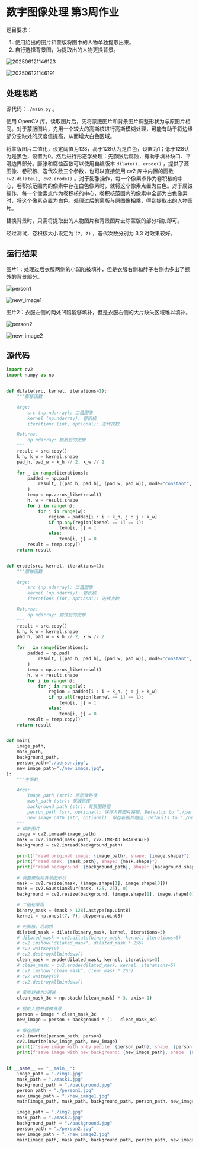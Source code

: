 # 数字图像处理 第3周作业

题目要求：

1. 使用给出的图片和蒙版将图中的人物单独提取出来。
2. 自行选择背景图，为提取出的人物更换背景。

![202506121146123](https://cdn.jsdelivr.net/gh/DerrickMarcus/picgo-image/images/202506121146123.png)

![202506121146191](https://cdn.jsdelivr.net/gh/DerrickMarcus/picgo-image/images/202506121146191.png)

## 处理思路

源代码：`./main.py` 。

使用 OpenCV 库。读取图片后，先将蒙版图片和背景图片调整形状为与原图片相同。对于蒙版图片，先用一个较大的高斯核进行高斯模糊处理，可能有助于将边缘部分空缺处的灰度值提高，从而增大白色区域。

将蒙版图片二值化，设定阈值为128，高于128认为是白色，设置为1；低于128认为是黑色，设置为0。然后进行形态学处理：先膨胀后腐蚀，有助于填补缺口、平滑边界部分。膨胀和腐蚀函数可以使用自编版本 `dilate(), erode()` ，提供了源图像、卷积核、迭代次数三个参数，也可以直接使用 cv2 库中内置的函数 `cv2.dilate(), cv2.erode()` 。对于膨胀操作，每一个像素点作为卷积核的中心，卷积核范围内的像素中存在白色像素时，就将这个像素点置为白色。对于腐蚀操作，每一个像素点作为卷积核的中心，卷积核范围内的像素中全部为白色像素时，将这个像素点置为白色。处理过后的蒙版与原图像相乘，得到提取出的人物图片。

替换背景时，只需将提取出的人物图片和背景图片去除蒙版的部分相加即可。

经过测试，卷积核大小设定为 `(7, 7)` ，迭代次数分别为 3,3 时效果较好。

## 运行结果

图片1：处理过后衣服两侧的小凹陷被填补，但是衣服右侧和脖子右侧也多出了额外的背景部分。

![person1](https://cdn.jsdelivr.net/gh/DerrickMarcus/picgo_image/images/person1.jpg)

![new_image1](https://cdn.jsdelivr.net/gh/DerrickMarcus/picgo_image/images/new_image1.jpg)

图片2：衣服左侧的两处凹陷能够填补，但是衣服右侧的大片缺失区域难以填补。

![person2](https://cdn.jsdelivr.net/gh/DerrickMarcus/picgo_image/images/person2.jpg)

![new_image2](https://cdn.jsdelivr.net/gh/DerrickMarcus/picgo_image/images/new_image2.jpg)

## 源代码

```py
import cv2
import numpy as np


def dilate(src, kernel, iterations=1):
    """膨胀函数

    Args:
        src (np.ndarray): 二值图像
        kernel (np.ndarray): 卷积核
        iterations (int, optional): 迭代次数

    Returns:
        np.ndarray: 膨胀后的图像
    """
    result = src.copy()
    k_h, k_w = kernel.shape
    pad_h, pad_w = k_h // 2, k_w // 2

    for _ in range(iterations):
        padded = np.pad(
            result, ((pad_h, pad_h), (pad_w, pad_w)), mode="constant", constant_values=0
        )
        temp = np.zeros_like(result)
        h, w = result.shape
        for i in range(h):
            for j in range(w):
                region = padded[i : i + k_h, j : j + k_w]
                if np.any(region[kernel == 1] == 1):
                    temp[i, j] = 1
                else:
                    temp[i, j] = 0
        result = temp.copy()
    return result


def erode(src, kernel, iterations=1):
    """腐蚀函数

    Args:
        src (np.ndarray): 二值图像
        kernel (np.ndarray): 卷积核
        iterations (int, optional): 迭代次数

    Returns:
        np.ndarray: 腐蚀后的图像
    """
    result = src.copy()
    k_h, k_w = kernel.shape
    pad_h, pad_w = k_h // 2, k_w // 2

    for _ in range(iterations):
        padded = np.pad(
            result, ((pad_h, pad_h), (pad_w, pad_w)), mode="constant", constant_values=1
        )
        temp = np.zeros_like(result)
        h, w = result.shape
        for i in range(h):
            for j in range(w):
                region = padded[i : i + k_h, j : j + k_w]
                if np.all(region[kernel == 1] == 1):
                    temp[i, j] = 1
                else:
                    temp[i, j] = 0
        result = temp.copy()
    return result


def main(
    image_path,
    mask_path,
    background_path,
    person_path="./person.jpg",
    new_image_path="./new_image.jpg",
):
    """主函数

    Args:
        image_path (str): 原图像路径
        mask_path (str): 蒙版路径
        background_path (str): 背景图路径
        person_path (str, optional): 保存人物图片路径. Defaults to "./person.jpg".
        new_image_path (str, optional): 保存新图片路径. Defaults to "./new_image.jpg".
    """
    # 读取图片
    image = cv2.imread(image_path)
    mask = cv2.imread(mask_path, cv2.IMREAD_GRAYSCALE)
    background = cv2.imread(background_path)

    print(f"read original image: {image_path}, shape: {image.shape}")
    print(f"read mask: {mask_path}, shape: {mask.shape}")
    print(f"read background: {background_path}, shape: {background.shape}")

    # 调整蒙版和背景图形状
    mask = cv2.resize(mask, (image.shape[1], image.shape[0]))
    mask = cv2.GaussianBlur(mask, (25, 25), 0)
    background = cv2.resize(background, (image.shape[1], image.shape[0]))

    # 二值化蒙版
    binary_mask = (mask > 128).astype(np.uint8)
    kernel = np.ones((7, 7), dtype=np.uint8)

    # 先膨胀，后腐蚀
    dilated_mask = dilate(binary_mask, kernel, iterations=3)
    # dilated_mask = cv2.dilate(binary_mask, kernel, iterations=5)
    # cv2.imshow("dilated_mask", dilated_mask * 255)
    # cv2.waitKey(0)
    # cv2.destroyAllWindows()
    clean_mask = erode(dilated_mask, kernel, iterations=3)
    # clean_mask = cv2.erode(dilated_mask, kernel, iterations=5)
    # cv2.imshow("clean_mask", clean_mask * 255)
    # cv2.waitKey(0)
    # cv2.destroyAllWindows()

    # 蒙版转换为3通道
    clean_mask_3c = np.stack([clean_mask] * 3, axis=-1)

    # 提取人物并替换背景
    person = image * clean_mask_3c
    new_image = person + background * (1 - clean_mask_3c)

    # 保存图片
    cv2.imwrite(person_path, person)
    cv2.imwrite(new_image_path, new_image)
    print(f"save image with only people: {person_path}, shape: {person.shape}")
    print(f"save image with new background: {new_image_path}, shape: {new_image.shape}")


if __name__ == "__main__":
    image_path = "./img1.jpg"
    mask_path = "./mask1.jpg"
    background_path = "./background.jpg"
    person_path = "./person1.jpg"
    new_image_path = "./new_image1.jpg"
    main(image_path, mask_path, background_path, person_path, new_image_path)

    image_path = "./img2.jpg"
    mask_path = "./mask2.jpg"
    background_path = "./background.jpg"
    person_path = "./person2.jpg"
    new_image_path = "./new_image2.jpg"
    main(image_path, mask_path, background_path, person_path, new_image_path)

```
